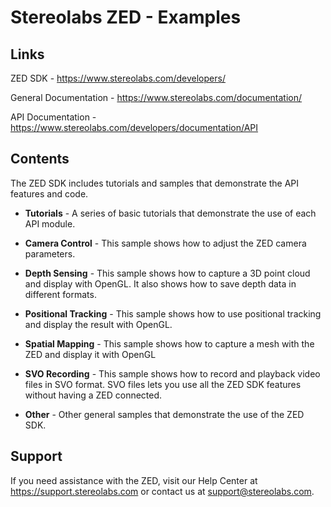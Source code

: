 # Stereolabs ZED - Examples

Links
--------
ZED SDK - https://www.stereolabs.com/developers/

General Documentation - https://www.stereolabs.com/documentation/

API Documentation - https://www.stereolabs.com/developers/documentation/API

Contents
--------
The ZED SDK includes tutorials and samples that demonstrate the API features and code.

* **Tutorials** - A series of basic tutorials that demonstrate the use of each API module.

* **Camera Control** - This sample shows how to adjust the ZED camera parameters.

* **Depth Sensing** - This sample shows how to capture a 3D point cloud and display with OpenGL. It also shows how to save depth data in different formats.

* **Positional Tracking** - This sample shows how to use positional tracking and display the result with OpenGL.

* **Spatial Mapping** - This sample shows how to capture a mesh with the ZED and display it with OpenGL

* **SVO Recording** - This sample shows how to record and playback video files in SVO format. SVO files lets you use all the ZED SDK features without having a ZED connected.

* **Other** - Other general samples that demonstrate the use of the ZED SDK.


Support
-------
If you need assistance with the ZED, visit our Help Center at https://support.stereolabs.com or contact us at support@stereolabs.com.
